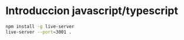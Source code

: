 # Introduccion javascript/typescript

```bash
npm install -g live-server
live-server --port=3001 .
```
